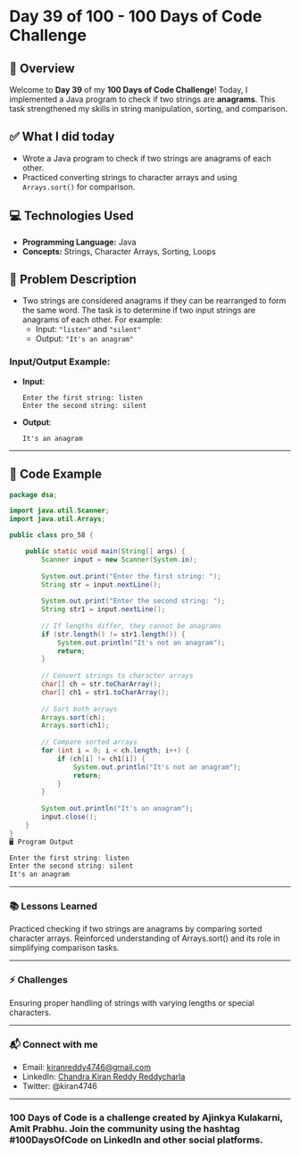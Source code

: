 # Day 39 of 100 - 100 Days of Code Challenge

## 📝 Overview
Welcome to **Day 39** of my **100 Days of Code Challenge**! Today, I implemented a Java program to check if two strings are **anagrams**. This task strengthened my skills in string manipulation, sorting, and comparison.

## ✅ What I did today
- Wrote a Java program to check if two strings are anagrams of each other.
- Practiced converting strings to character arrays and using `Arrays.sort()` for comparison.

## 💻 Technologies Used
- **Programming Language:** Java
- **Concepts:** Strings, Character Arrays, Sorting, Loops

## 📖 Problem Description
- Two strings are considered anagrams if they can be rearranged to form the same word. The task is to determine if two input strings are anagrams of each other. For example:
  - Input: `"listen"` and `"silent"`
  - Output: `"It's an anagram"`

### Input/Output Example:
  - **Input**:
    ```
    Enter the first string: listen
    Enter the second string: silent
    ```
  - **Output**:
    ```
    It's an anagram
    ```

---

## 📝 Code Example

```java
package dsa;

import java.util.Scanner;
import java.util.Arrays;

public class pro_58 {

    public static void main(String[] args) {
        Scanner input = new Scanner(System.in);
        
        System.out.print("Enter the first string: ");
        String str = input.nextLine();
        
        System.out.print("Enter the second string: ");
        String str1 = input.nextLine();
        
        // If lengths differ, they cannot be anagrams
        if (str.length() != str1.length()) {
            System.out.println("It's not an anagram");
            return;
        }
        
        // Convert strings to character arrays
        char[] ch = str.toCharArray();
        char[] ch1 = str1.toCharArray();
        
        // Sort both arrays
        Arrays.sort(ch);
        Arrays.sort(ch1);
        
        // Compare sorted arrays
        for (int i = 0; i < ch.length; i++) {
            if (ch[i] != ch1[i]) {
                System.out.println("It's not an anagram");
                return;
            }
        }
        
        System.out.println("It's an anagram");
        input.close();
    }
}
🖥️ Program Output

Enter the first string: listen
Enter the second string: silent
It's an anagram
```
---
### 📚 Lessons Learned
Practiced checking if two strings are anagrams by comparing sorted character arrays.
Reinforced understanding of Arrays.sort() and its role in simplifying comparison tasks.

---
### ⚡ Challenges
Ensuring proper handling of strings with varying lengths or special characters.

---
### 📬 Connect with me
- Email: kiranreddy4746@gmail.com
- LinkedIn: [Chandra Kiran Reddy Reddycharla](https://www.linkedin.com/in/chandra-kiran-reddy-reddycharla-a9a746230/)
- Twitter: @kiran4746

---
### 100 Days of Code is a challenge created by Ajinkya Kulakarni, Amit Prabhu. Join the community using the hashtag #100DaysOfCode on LinkedIn and other social platforms.
